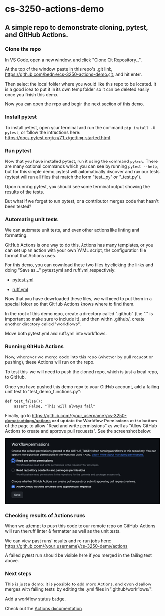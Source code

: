 # cs-3250-actions-demo
## A simple repo to demonstrate cloning, pytest, and GitHub Actions.

### Clone the repo

In VS Code, open a new window, and click "Clone Git Repository...".

At the top of the window, paste in this repo's .git link, https://github.com/bednie/cs-3250-actions-demo.git, and hit enter. 

Then select the local folder where you would like this repo to be located. It is a good idea to put it in its own temp folder so it can be deleted easily once you finish this demo.

Now you can open the repo and begin the next section of this demo. 

### Install pytest

To install pytest, open your terminal and run the command ```pip install -U pytest```, or follow the intructions here: https://docs.pytest.org/en/7.1.x/getting-started.html.

### Run pytest 

Now that you have installed pytest, run it using the command ```pytest```. There are many optional commands which you can see by running ```pytest --help```, but for this simple demo, pytest will automatically discover and run our tests (pytest will run all files that match the form "test_*.py" or "*_test.py"). 

Upon running pytest, you should see some terminal output showing the results of the tests. 

But what if we forget to run pytest, or a contributor merges code that hasn't been tested?

### Automating unit tests

We can automate unit tests, and even other actions like linting and formatting.

GitHub Actions is one way to do this. Actions has many templates, or you can set up an action with your own YAML script, the configuration file format that Actions uses.

For this demo, you can download these two files by clicking the links and doing "Save as..." pytest.yml and ruff.yml,respectively: 

- [pytest.yml](https://gist.githubusercontent.com/bednie/bbf1418b5a5af15cfb0a548a4865cfec/raw/d68b6f0568532209ec35056cf01e9058955a92e8/pytest.yml)

- [ruff.yml](https://gist.githubusercontent.com/bednie/7d2863227e4263b618eb91656681227d/raw/d1f1017a7dd73803de09198dc43855493b729ac5/ruff.yml)

Now that you have downloaded these files, we will need to put them in a special folder so that GitHub Actions knows where to find them. 

In the root of this demo repo, create a directory called ".github" (the "." is important so make sure to include it), and then within .github/, create another directory called "workflows".

Move both pytest.yml and ruff.yml into workflows. 

### Running GitHub Actions

Now, whenever we merge code into this repo (whether by pull request or pushing), these Actions will run on the repo. 

To test this, we will need to push the cloned repo, which is just a local repo, to GitHub. 

Once you have pushed this demo repo to your GitHub account, add a failing unit test to "test_demo_functions.py":

```
def test_false():
    assert False, "This will always fail"
```

Finally, go to https://github.com/{your_username}/cs-3250-demo/settings/actions and update the Workflow Permissions at the bottom of the page to allow "Read and write permissions" as well as "Allow GitHub Actions to create and approve pull requests". See the screenshot below:

![workflow-permissions.png](/workflow_permissions.png)

### Checking results of Actions runs 

When we attempt to push this code to our remote repo on GitHub, Actions will run the ruff linter & formatter as well as the unit tests.

We can view past runs' results and re-run jobs here: https://github.com/{your_username}/cs-3250-demo/actions

A failed pytest run should be visible here if you merged in the failing test above.

### Next steps 

This is just a demo: it is possible to add more Actions, and even disallow merges with failing tests, by editing the .yml files in ".github/workflows/".

Add a workflow status [badge](https://docs.github.com/en/actions/monitoring-and-troubleshooting-workflows/adding-a-workflow-status-badge).

Check out the [Actions documentation](https://docs.github.com/en/actions). 